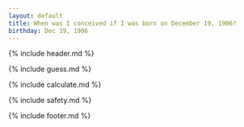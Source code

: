 ```yaml
---
layout: default
title: When was I conceived if I was born on December 19, 1906?
birthday: Dec 19, 1906
---
```


{% include header.md %}

{% include guess.md %}

{% include calculate.md %}

{% include safety.md %}

{% include footer.md %}



